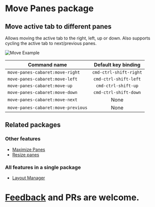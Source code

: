 # Move Panes package

## Move active tab to different panes

Allows moving the active tab to the right, left, up or down. Also supports
cycling the active tab to next/previous panes.

![Move Example](https://raw.githubusercontent.com/santip/layout-manager/master/examples/move-panes.gif)

| Command name                        | Default key binding    |
| ----------------------------------- |:----------------------:|
| `move-panes-cabaret:move-right`    | `cmd-ctrl-shift-right` |
| `move-panes-cabaret:move-left`     | `cmd-ctrl-shift-left`  |
| `move-panes-cabaret:move-up`       | `cmd-ctrl-shift-up`    |
| `move-panes-cabaret:move-down`     | `cmd-ctrl-shift-down`  |
| `move-panes-cabaret:move-next`     | None                   |
| `move-panes-cabaret:move-previous` | None                   |

## Related packages

### Other features
- [Maximize Panes](https://atom.io/packages/maximize-panes)
- [Resize panes](https://atom.io/packages/resize-panes)

### All features in a single package
- [Layout Manager](https://atom.io/packages/layout-manager)


# [Feedback](https://github.com/ZombieHippie/move-panes/issues) and PRs are welcome.
